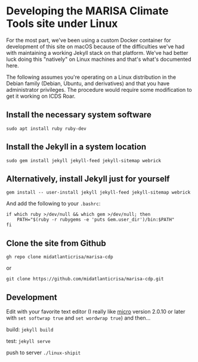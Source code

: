 # Developing the MARISA Climate Tools site under Linux

For the most part, we've been using a custom Docker container for development of this site on macOS because of the difficulties we've had with maintaining a working Jekyll stack on that platform. We've had better luck doing this "natively" on Linux machines and that's what's documented here.

The following assumes you're operating on a Linux distribution in the Debian family (Debian, Ubuntu, and derivatives) and that you have administrator privileges. The procedure would require some modification to get it working on ICDS Roar.


## Install the necessary system software

`sudo apt install ruby ruby-dev`


## Install the Jekyll in a system location

`sudo gem install jekyll jekyll-feed jekyll-sitemap webrick`


## Alternatively, install Jekyll just for yourself

`gem install -- user-install jekyll jekyll-feed jekyll-sitemap webrick`

And add the following to your `.bashrc`:

```
if which ruby >/dev/null && which gem >/dev/null; then
    PATH="$(ruby -r rubygems -e 'puts Gem.user_dir')/bin:$PATH"
fi
```


## Clone the site from Github

`gh repo clone midatlanticrisa/marisa-cdp`

or

`git clone https://github.com/midatlanticrisa/marisa-cdp.git`


## Development

Edit with your favorite text editor (I really like [micro](https://micro-editor.github.io/) version 2.0.10 or later with `set softwrap true` and `set wordwrap true`) and then...

build: `jekyll build`

test: `jekyll serve`

push to server `./linux-shipit`
